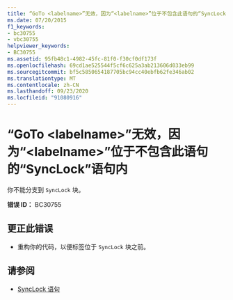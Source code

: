 ```yaml
---
title: “GoTo <labelname>”无效，因为“<labelname>”位于不包含此语句的“SyncLock”语句内
ms.date: 07/20/2015
f1_keywords:
- bc30755
- vbc30755
helpviewer_keywords:
- BC30755
ms.assetid: 95fb48c1-4982-45fc-81f0-f30cf0df173f
ms.openlocfilehash: 69cd1ae525544f5cf6c625a3ab213606d033eb99
ms.sourcegitcommit: bf5c5850654187705bc94cc40ebfb62fe346ab02
ms.translationtype: MT
ms.contentlocale: zh-CN
ms.lasthandoff: 09/23/2020
ms.locfileid: "91080916"
---
```

# <a name="goto-labelname-is-not-valid-because-labelname-is-inside-a-synclock-statement-that-does-not-contain-this-statement"></a>“GoTo \<labelname>”无效，因为“\<labelname>”位于不包含此语句的“SyncLock”语句内

你不能分支到 `SyncLock` 块。  
  
 **错误 ID：** BC30755  
  
## <a name="to-correct-this-error"></a>更正此错误  
  
- 重构你的代码，以便标签位于 `SyncLock` 块之前。  
  
## <a name="see-also"></a>请参阅

- [SyncLock 语句](../language-reference/statements/synclock-statement.md)
